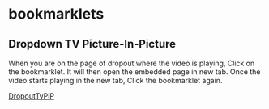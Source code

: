 # bookmarklets

## Dropdown TV Picture-In-Picture
When you are on the page of dropout where the video is playing, Click on the bookmarklet. It will then open the embedded page in new tab. Once the video starts playing in the new tab, Click the bookmarklet again.

[DropoutTvPiP][1]

[1]: javascript%3A(()%3D%3E%7Bconst%20vid%20%3D%20document.getElementsByTagName(%22video%22)%5B0%5D%3Bif(vid)%7Bvid.disablePictureInPicture%3Dfalse%3Bvid.requestPictureInPicture()%3B%7Delse%7Bwindow.open(document.getElementById(%22watch-embed%22).src%2C%22_blank%22)%3B%7D%7D)()

